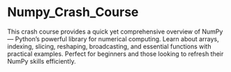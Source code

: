 # Numpy_Crash_Course
This crash course provides a quick yet comprehensive overview of NumPy — Python’s powerful library for numerical computing. Learn about arrays, indexing, slicing, reshaping, broadcasting, and essential functions with practical examples. Perfect for beginners and those looking to refresh their NumPy skills efficiently.

